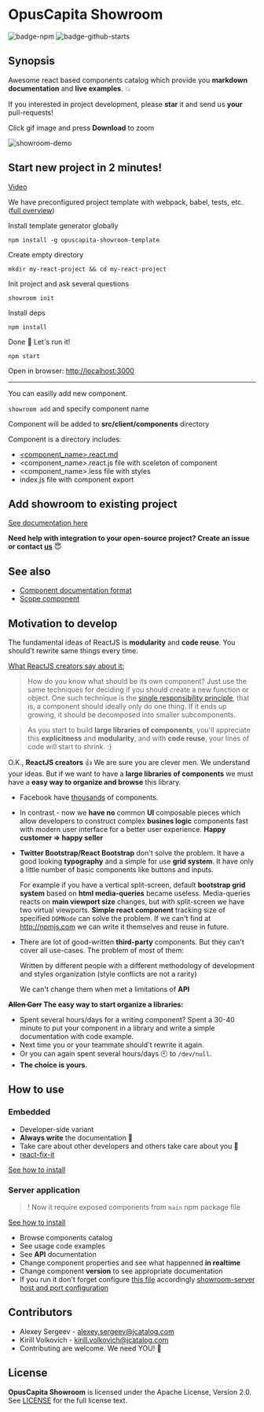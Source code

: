 # OpusCapita Showroom

![badge-npm](https://img.shields.io/npm/v/opuscapita-showroom-client.svg)
![badge-github-starts](https://img.shields.io/github/stars/OpusCapitaBES/js-react-showroom-client.svg?style=social&label=Star&link=https://github.com/OpusCapitaBES/js-react-showroom-client/stargazers&link=https://github.com/OpusCapitaBES/js-react-showroom-client/stargazers)

## Synopsis

Awesome react based components catalog which provide you **markdown documentation** and **live examples**. :boom: 

If you interested in project development, please **star** it and send us **your** pull-requests!

Click gif image and press **Download** to zoom

![showroom-demo](https://raw.githubusercontent.com/OpusCapitaBES/js-react-showroom-client/b955ed1ef738cfb9988fe6a5616d2356facef4d2/docs/demo.gif)

## Start new project in 2 minutes!

[Video](https://asciinema.org/a/03tnfqmrb6v2ywofq9u27lkh9)

We have preconfigured project template with  webpack, babel, tests, etc. ([full overview](./showroom-template/README.md))

Install template generator globally

```
npm install -g opuscapita-showroom-template
```

Create empty directory

```
mkdir my-react-project && cd my-react-project
```

Init project and ask several questions

```
showroom init
```

Install deps

```
npm install
```

Done :star2: Let's run it!

```
npm start
```

Open in browser: [http://localhost:3000](http://localhost:3000)

---

You can easilly add new component.

```showroom add``` and specify component name

Component will be added to **src/client/components** directory

Component is a directory includes:

* [<component_name>.react.md](./docs/example.react.md)
* <component_name>.react.js file with sceleton of component
* <component_name>.less file with styles
* index.js file with component export

## Add showroom to existing project

[See documentation here](./docs/embedded.md)

**Need help with integration to your open-source project? Create an issue or contact [us](https://github.com/OpusCapitaBES/js-react-showroom-client#contributors)** :innocent:

## See also

* [Component documentation format](./docs/example.react.md)
* [Scope component](./docs/scope-component.md)

## Motivation to develop

The fundamental ideas of ReactJS is **modularity** and **code reuse**.
You should't rewrite same things every time.

[What ReactJS creators say about it:](https://facebook.github.io/react/docs/thinking-in-react.html)

> How do you know what should be its own component? Just use the same techniques for deciding if you should create a new function or object. One such technique is the [single responsibility principle](https://en.wikipedia.org/wiki/Single_responsibility_principle), that is, a component should ideally only do one thing. If it ends up growing, it should be decomposed into smaller subcomponents.

> As you start to build **large libraries of components**, you'll appreciate this **explicitness** and **modularity**, and with **code reuse**, your lines of code will start to shrink. :)

O.K., **ReactJS creators** :+1: We are sure you are clever men.
We understand your ideas.
But if we want to have a **large libraries of components** we must have a **easy way to organize and browse** this library.

* Facebook have [thousands](https://facebook.github.io/react/docs/composition-vs-inheritance.html#so-what-about-inheritance)  of components.

* In contrast - now we **have no** common **UI** composable pieces which allow developers to construct complex **busines logic** components fast with modern user interface for a better user experience. **Happy customer => happy seller**

* **Twitter Bootstrap/React Bootstrap** don't solve the problem. It have a good looking **typography** and a simple for use **grid system**. It have only a little number of basic components like buttons and inputs.

  For example if you have a vertical split-screen, default **bootstrap grid system** based on **html media-queries** became useless.     Media-queries reacts on **main viewport size** changes, but with split-screen we have two virtual viewports. **Simple react component** tracking size of specified `DOMNode` can solve the problem. If we can't find at http://npmjs.com we can write it themselves and reuse in future.
  
* There are lot of good-written **third-party** components. But they can't cover all use-cases. The problem of most of them:

  Written by different people with a different methodology of development and styles organization (style conflicts are not a rarity)
  
  We can't change them when met a limitations of **API**

**~~Allen Carr~~ The easy way to start organize a libraries:**

* Spent several hours/days for a writing component? Spent a 30-40 minute to put your component in a library and write a simple documentation with code example.
* Next time you or your teammate should't rewrite it again.
* Or you can again spent several hours/days :clock10: to `/dev/null`. 
* **The choice is yours**.

## How to use

### Embedded

* Developer-side variant
* **Always write** the documentation :pencil:
* Take care about other developers and others take care about you :tophat:
* [react-fix-it](https://github.com/MicheleBertoli/react-fix-it)

[See how to install](./docs/embedded.md)

### Server application

> ! Now it require exposed components from `main` npm package file 

[See how to install](https://github.com/OpusCapitaBES/js-node-showroom-server)

* Browse components catalog
* See usage code examples
* See **API** documentation
* Change component properties and see what happenned **in realtime**
* Change component **version** to see appropriate documentation
* If you run it don't forget configure [this file](https://github.com/OpusCapitaBES/js-react-showroom-client/blob/master/serverConfig.js) accordingly [showroom-server host and port configuration](https://github.com/OpusCapitaBES/js-node-showroom-server/blob/master/README.md#what-this-goal-do)

## Contributors

* Alexey Sergeev - [alexey.sergeev@jcatalog.com](alexey.sergeev@jcatalog.com)
* Kirill Volkovich - [kirill.volkovich@jcatalog.com](kirill.volkovich@jcatalog.com)
* Contributing are welcome. We need YOU! :metal:

## License

**OpusCapita Showroom** is licensed under the Apache License, Version 2.0. See [LICENSE](./LICENSE) for the full license text.
